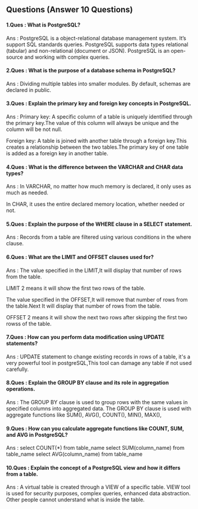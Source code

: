 ## Questions (Answer 10 Questions)

#### 1.Ques : What is PostgreSQL?

Ans : PostgreSQL is a object-relational database management system. It’s support SQL standards queries. PostgreSQL supports data types relational (tabular) and non-relational (document or JSON). PostgreSQL is an open-source and working with complex queries.

#### 2.Ques : What is the purpose of a database schema in PostgreSQL?

Ans : Dividing multiple tables into smaller modules. By default, schemas are declared in public.

#### 3.Ques : Explain the primary key and foreign key concepts in PostgreSQL.

Ans : Primary key: A specific column of a table is uniquely identified through the primary key.The value of this column will always be unique and the column will be not null.

Foreign key: A table is joined with another table through a foreign key.This creates a relationship between the two tables.The primary key of one table is added as a foreign key in another table.

#### 4.Ques : What is the difference between the VARCHAR and CHAR data types?

Ans : In VARCHAR, no matter how much memory is declared, it only uses as much as needed.

In CHAR, it uses the entire declared memory location, whether needed or not.

#### 5.Ques : Explain the purpose of the WHERE clause in a SELECT statement.

Ans : Records from a table are filtered using various conditions in the where clause.

#### 6.Ques : What are the LIMIT and OFFSET clauses used for?

Ans : The value specified in the LIMIT,It will display that number of rows from the table.

LIMIT 2 means it will show the first two rows of the table.

The value specified in the OFFSET,It will remove that number of rows from the table.Next It will display that number of rows from the table.

OFFSET 2 means it will show the next two rows after skipping the first two rowss of the table.

#### 7.Ques : How can you perform data modification using UPDATE statements?

Ans : UPDATE statement to change existing records in rows of a table, it's a very powerful tool in postgreSQL,This tool can damage any table if not used carefully.

#### 8.Ques : Explain the GROUP BY clause and its role in aggregation operations.

Ans : The GROUP BY clause is used to group rows with the same values in specified columns into aggregated data. The GROUP BY clause is used with aggregate functions like SUM(), AVG(), COUNT(), MIN(), MAX(),

#### 9.Ques : How can you calculate aggregate functions like COUNT, SUM, and AVG in PostgreSQL?

Ans : select COUNT(\*) from table_name
select SUM(column_name) from table_name
select AVG(column_name) from table_name

#### 10.Ques : Explain the concept of a PostgreSQL view and how it differs from a table.

Ans : A virtual table is created through a VIEW of a specific table. VIEW tool is used for security purposes, complex queries, enhanced data abstraction. Other people cannot understand what is inside the table.
